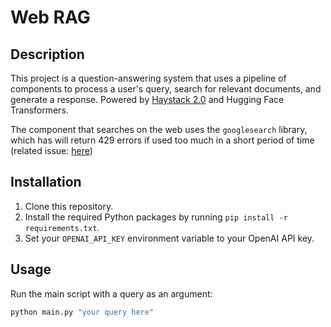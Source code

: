 # Web RAG 

## Description

This project is a question-answering system that uses a pipeline of components to process a user's query, search for relevant documents, and generate a response.
Powered by [Haystack 2.0](https://github.com/deepset-ai/haystack) and Hugging Face Transformers.

The component that searches on the web uses the `googlesearch` library, which has will return 429 errors if used too much in a short period of time (related issue: [here](https://github.com/Nv7-GitHub/googlesearch/issues/61))


## Installation

1. Clone this repository.
2. Install the required Python packages by running `pip install -r requirements.txt`.
3. Set your `OPENAI_API_KEY` environment variable to your OpenAI API key.

## Usage

Run the main script with a query as an argument:

```sh
python main.py "your query here"
```




